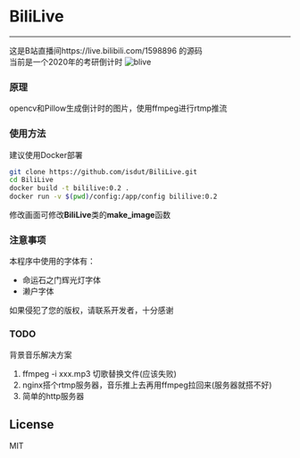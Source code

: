 # BiliLive
-------------
这是B站直播间https://live.bilibili.com/1598896 的源码  
当前是一个2020年的考研倒计时
![blive](https://static.isdut.cn/ii/images/2019/03/09/7a2b04458fe174fca938571bad4051a2.jpg)
### 原理
opencv和Pillow生成倒计时的图片，使用ffmpeg进行rtmp推流

### 使用方法
建议使用Docker部署
```bash
git clone https://github.com/isdut/BiliLive.git
cd BiliLive
docker build -t bililive:0.2 .
docker run -v $(pwd)/config:/app/config bililive:0.2
```
修改画面可修改**BiliLive**类的**make_image**函数

### 注意事项
本程序中使用的字体有：
- 命运石之门辉光灯字体  
- 濑户字体  

如果侵犯了您的版权，请联系开发者，十分感谢

### TODO
背景音乐解决方案
1. ffmpeg -i xxx.mp3 切歌替换文件(应该失败)
2. nginx搭个rtmp服务器，音乐推上去再用ffmpeg拉回来(服务器就搭不好)
3. 简单的http服务器  

## License
MIT